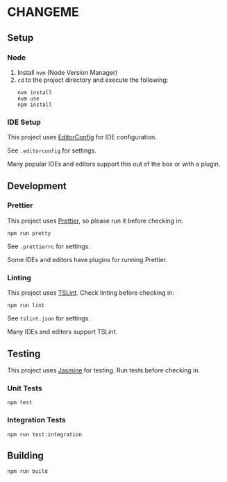# CHANGEME

## Setup

### Node

1.  Install `nvm` (Node Version Manager)
2.  `cd` to the project directory and execute the following:
    ```
    nvm install
    nvm use
    npm install
    ```

### IDE Setup

This project uses [EditorConfig] for IDE configuration.

See `.editorconfig` for settings.

Many popular IDEs and editors support this out of the box or with a plugin.

## Development

### Prettier

This project uses [Prettier], so please run it before checking in:

```
npm run pretty
```

See `.prettierrc` for settings.

Some IDEs and editors have plugins for running Prettier.

### Linting

This project uses [TSLint]. Check linting before checking in:

```
npm run lint
```

See `tslint.json` for settings.

Many IDEs and editors support TSLint.

## Testing

This project uses [Jasmine] for testing. Run tests before checking in.

### Unit Tests

```
npm test
```

### Integration Tests

```
npm run test:integration
```

## Building

```
npm run build
```

[editorconfig]: https://editorconfig.org/
[jasmine]: https://jasmine.github.io/
[prettier]: https://prettier.io/
[tslint]: https://palantir.github.io/tslint/
